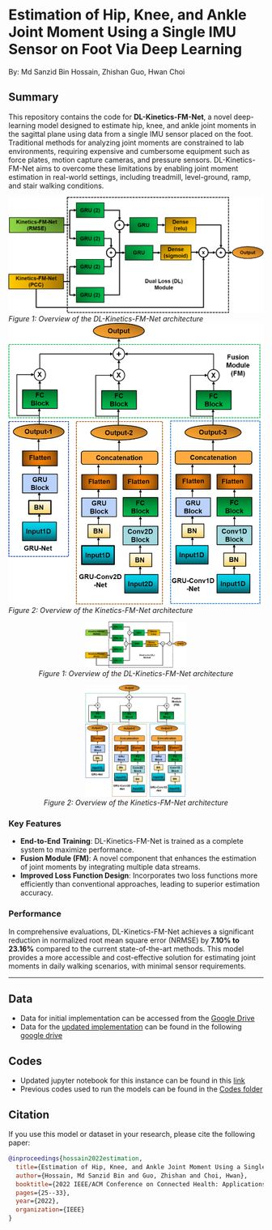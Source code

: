 
#  Estimation of Hip, Knee, and Ankle Joint Moment Using a Single IMU Sensor on Foot Via Deep Learning
By: Md Sanzid Bin Hossain, Zhishan Guo, Hwan Choi

## Summary

This repository contains the code for **DL-Kinetics-FM-Net**, a novel deep-learning model designed to estimate hip, knee, and ankle joint moments in the sagittal plane using data from a single IMU sensor placed on the foot. Traditional methods for analyzing joint moments are constrained to lab environments, requiring expensive and cumbersome equipment such as force plates, motion capture cameras, and pressure sensors. DL-Kinetics-FM-Net aims to overcome these limitations by enabling joint moment estimation in real-world settings, including treadmill, level-ground, ramp, and stair walking conditions.

![Model Architecture](Figures/DL-Kinetics-FM-Net.png)
*Figure 1: Overview of the DL-Kinetics-FM-Net architecture*
![Model Architecture](Figures/Kinetics-FM-Net.png)
*Figure 2: Overview of the Kinetics-FM-Net architecture*


<p align="center">
  <img src="Figures/DL-Kinetics-FM-Net.png" alt="Model Architecture" width="200"/>
  <br>
  <em>Figure 1: Overview of the DL-Kinetics-FM-Net architecture</em>
</p>

<p align="center">
  <img src="Figures/Kinetics-FM-Net.png" alt="Kinetics FM-Net" width="200"/>
  <br>
  <em>Figure 2: Overview of the Kinetics-FM-Net architecture</em>
</p>



### Key Features
- **End-to-End Training**: DL-Kinetics-FM-Net is trained as a complete system to maximize performance.
- **Fusion Module (FM)**: A novel component that enhances the estimation of joint moments by integrating multiple data streams.
- **Improved Loss Function Design**: Incorporates two loss functions more efficiently than conventional approaches, leading to superior estimation accuracy.

### Performance
In comprehensive evaluations, DL-Kinetics-FM-Net achieves a significant reduction in normalized root mean square error (NRMSE) by **7.10% to 23.16%** compared to the current state-of-the-art methods. This model provides a more accessible and cost-effective solution for estimating joint moments in daily walking scenarios, with minimal sensor requirements.

---

## Data

- Data for initial implementation can be accessed from the [Google Drive](https://drive.google.com/drive/folders/16UA4C2zR-4kOQIyLNUUEiWohwOfMg6N8?usp=sharing)
- Data for the [updated implementation](IEEE_CHASE_Kinetics_dataset_A_Estimation.ipynb) can be found in the following [google drive](https://drive.google.com/file/d/1M5MuftWOePwqjFDeyvQkXpT80dcgUfhk/view?usp=sharing)


## Codes 

- Updated jupyter notebook for this instance can be found in this [link](IEEE_CHASE_Kinetics_dataset_A_Estimation.ipynb)
- Previous codes used to run the models can be found in the [Codes folder](Codes)

## Citation
If you use this model or dataset in your research, please cite the following paper:

```bibtex
@inproceedings{hossain2022estimation,
  title={Estimation of Hip, Knee, and Ankle Joint Moment Using a Single IMU Sensor on Foot Via Deep Learning},
  author={Hossain, Md Sanzid Bin and Guo, Zhishan and Choi, Hwan},
  booktitle={2022 IEEE/ACM Conference on Connected Health: Applications, Systems and Engineering Technologies (CHASE)},
  pages={25--33},
  year={2022},
  organization={IEEE}
}

